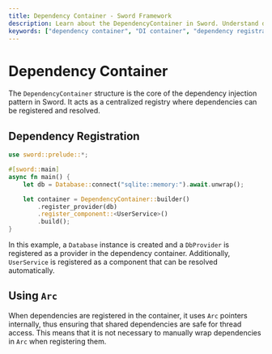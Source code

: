 ```yaml
---
title: Dependency Container - Sword Framework
description: Learn about the DependencyContainer in Sword. Understand dependency registration, Arc usage, and centralized dependency management.
keywords: ["dependency container", "DI container", "dependency registration", "sword framework", "Arc pointers", "thread safety"]
---
```


# Dependency Container

The `DependencyContainer` structure is the core of the dependency injection pattern in Sword. It acts as a centralized registry where dependencies can be registered and resolved.

## Dependency Registration

```rust
use sword::prelude::*;

#[sword::main]
async fn main() {
    let db = Database::connect("sqlite::memory:").await.unwrap();

    let container = DependencyContainer::builder()
        .register_provider(db)
        .register_component::<UserService>()
        .build();
}
```
In this example, a `Database` instance is created and a `DbProvider` is registered as a provider in the dependency container. Additionally, `UserService` is registered as a component that can be resolved automatically.

## Using `Arc`

When dependencies are registered in the container, it uses `Arc` pointers internally, thus ensuring that shared dependencies are safe for thread access. This means that it is not necessary to manually wrap dependencies in `Arc` when registering them.